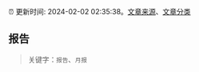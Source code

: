 :alarm_clock: 更新时间: 2024-02-02 02:35:38。[文章来源](/README.md)、[文章分类](/TAGS.md)

## 报告


> 关键字：`报告`、`月报`



